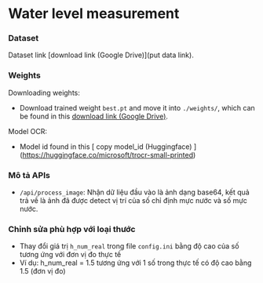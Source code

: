 # Water level measurement

### Dataset
Dataset link [download link (Google Drive)](put data link).


### Weights

Downloading weights:

- Download trained weight `best.pt` and move it into `./weights/`, which can be found in this [download link (Google Drive)](https://drive.google.com/drive/folders/1-LHIZRIpkV13lPjMF-niYhrDnQ4SIsuL).

Model OCR:
- Model id found in this [ copy model_id (Huggingface) ] (https://huggingface.co/microsoft/trocr-small-printed)

### Mô tả APIs
- `/api/process_image`: Nhận dữ liệu đầu vào là ảnh dạng base64, kết quả trả về là ảnh đã được detect vị trí của số chỉ định mực nước và số mực nước.

### Chỉnh sửa phù hợp với loại thước
- Thay đổi giá trị `h_num_real` trong file `config.ini` bằng độ cao của số tương ứng với đơn vị đo thực tế
- Ví dụ: h_num_real = 1.5 tương ứng với 1 số trong thực tế có độ cao bằng 1.5 (đơn vị đo)